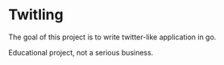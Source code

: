 # Twitling

The goal of this project is to write twitter-like application in go.

Educational project, not a serious business.  
